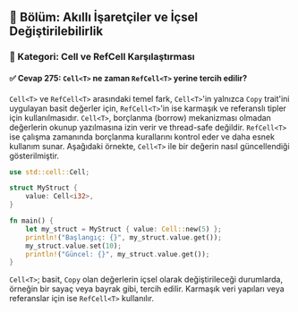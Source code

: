 ## 📘 Bölüm: Akıllı İşaretçiler ve İçsel Değiştirilebilirlik  
### 🔹 Kategori: Cell ve RefCell Karşılaştırması  
#### ✅ Cevap 275: `Cell<T>` ne zaman `RefCell<T>` yerine tercih edilir?

`Cell<T>` ve `RefCell<T>` arasındaki temel fark, `Cell<T>`'in yalnızca `Copy` trait'ini uygulayan basit değerler için, `RefCell<T>`'in ise karmaşık ve referanslı tipler için kullanılmasıdır. `Cell<T>`, borçlanma (borrow) mekanizması olmadan değerlerin okunup yazılmasına izin verir ve thread-safe değildir. `RefCell<T>` ise çalışma zamanında borçlanma kurallarını kontrol eder ve daha esnek kullanım sunar. Aşağıdaki örnekte, `Cell<T>` ile bir değerin nasıl güncellendiği gösterilmiştir.

```rust
use std::cell::Cell;

struct MyStruct {
    value: Cell<i32>,
}

fn main() {
    let my_struct = MyStruct { value: Cell::new(5) };
    println!("Başlangıç: {}", my_struct.value.get());
    my_struct.value.set(10);
    println!("Güncel: {}", my_struct.value.get());
}
```

`Cell<T>`; basit, `Copy` olan değerlerin içsel olarak değiştirileceği durumlarda, örneğin bir sayaç veya bayrak gibi, tercih edilir. Karmaşık veri yapıları veya referanslar için ise `RefCell<T>` kullanılır.
